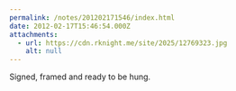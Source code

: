 ```yaml
---
permalink: /notes/201202171546/index.html
date: 2012-02-17T15:46:54.000Z
attachments:
  - url: https://cdn.rknight.me/site/2025/12769323.jpg
    alt: null
---
```


Signed, framed and ready to be hung.
